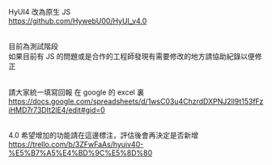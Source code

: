 HyUI4 改為原生 JS<br/>
https://github.com/HywebU00/HyUI_v4.0<br/><br/>

目前為測試階段<br/>
如果目前有 JS 的問題或是合作的工程師發現有需要修改的地方請協助紀錄以便修正<br/><br/>

請大家統一填寫回報 在 google 的 excel 裏<br/>
https://docs.google.com/spreadsheets/d/1wsC03u4ChzrdDXPNJ2ll9t153fFziHMD7r73DIt2lE4/edit#gid=0<br/><br/>

4.0 希望增加的功能請在這邊標注，評估後會再決定是否新增<br/>
https://trello.com/b/3ZFwFaAs/hyuiv40-%E5%B7%A5%E4%BD%9C%E5%8D%80
